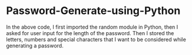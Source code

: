 # Password-Generate-using-Python
In the above code, I first imported the random module in Python, then I asked for user input for the length of the password. Then I stored the letters, numbers and special characters that I want to be considered while generating a password. 
